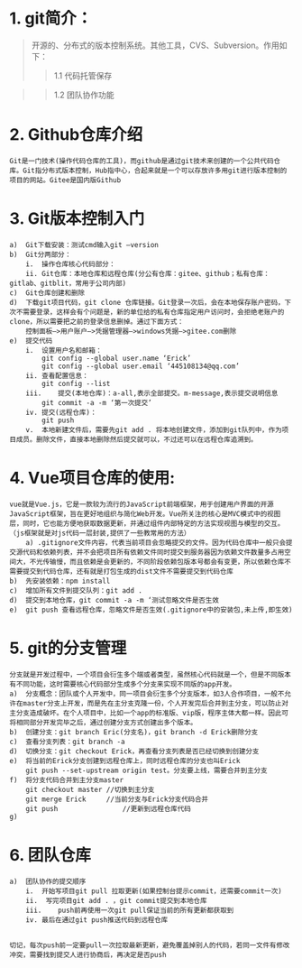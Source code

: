 # 1.	git简介：
>开源的、分布式的版本控制系统。其他工具，CVS、Subversion。作用如下：
>>1.1 代码托管保存

>>1.2 团队协作功能
# 2.	Github仓库介绍
	Git是一门技术(操作代码仓库的工具)，而github是通过git技术来创建的一个公共代码仓库。Git指分布式版本控制，Hub指中心，合起来就是一个可以存放许多用git进行版本控制的项目的网站。Gitee是国内版Github
# 3.	Git版本控制入门
	a)	Git下载安装：测试cmd输入git –version
	b)	Git分两部分：
		i.	操作仓库核心代码部分：
		ii.	Git仓库：本地仓库和远程仓库(分公有仓库：gitee、github；私有仓库：gitlab、gitblit，常用于公司内部)
	c)	Git仓库创建和删除
	d)	下载git项目代码，git clone 仓库链接。Git登录一次后，会在本地保存账户密码，下次不需要登录，这样会有个问题是，新的单位给的私有仓库指定用户访问时，会拒绝老账户的clone，所以需要把之前的登录信息删掉。通过下面方式：
		控制面板—>用户账户—>凭据管理器—>windows凭据—>gitee.com删除
	e)	提交代码
		i.	设置用户名和邮箱：
			git config --global user.name ‘Erick’
			git config --global user.email ‘445108134@qq.com’
		ii.	查看配置信息：
			git config --list
		iii.	提交(本地仓库)：a-all,表示全部提交。m-message,表示提交说明信息
			git commit -a -m ‘第一次提交’
		iv.	提交(远程仓库)：
			git push
		v.	本地新建文件后，需要先git add . 将本地创建文件，添加到git队列中，作为项目成员。删除文件，直接本地删除然后提交就可以，不过还可以在远程仓库追溯到。	
# 4.	Vue项目仓库的使用:
	vue就是Vue.js，它是一款较为流行的JavaScript前端框架，用于创建用户界面的开源JavaScript框架，旨在更好地组织与简化Web开发。Vue所关注的核心是MVC模式中的视图层，同时，它也能方便地获取数据更新，并通过组件内部特定的方法实现视图与模型的交互。（js框架就是对js代码一层封装,提供了一些教常用的方法）
		a) .gitignore文件内容，代表当前项目会忽略提交的文件。因为代码仓库中一般只会提交源代码和依赖列表，并不会把项目所有依赖文件同时提交到服务器因为依赖文件数量多占用空间大，不光传输慢，而且依赖是会更新的，不同阶段依赖包版本号都会有变更，所以依赖仓库不需要提交到代码仓库，还有就是打包生成的dist文件不需要提交到代码仓库
	b)	先安装依赖：npm install
	c)	增加所有文件到提交队列：git add .
	d)	提交到本地仓库，git commit -a -m ‘测试忽略文件是否生效
	e)	git push 查看远程仓库，忽略文件是否生效(.gitignore中的安装包,未上传,即生效)
# 5.	git的分支管理
	分支就是开发过程中，一个项目会衍生多个端或者类型，虽然核心代码就是一个，但是不同版本有不同功能，这时需要核心代码部分生成多个分支来实现不同版的app开发。
	a)	分支概念：团队或个人开发中，同一项目会衍生多个分支版本，如3人合作项目，一般不允许在master分支上开发，而是先在主分支克隆一份，个人开发完后合并到主分支，可以防止对主分支造成破坏。在个人项目中，比如一个app的标准版、vip版，程序主体大都一样。因此可将相同部分开发完毕之后，通过创建分支方式创建出多个版本。
	b)	创建分支：git branch Eric(分支名)，git branch -d Erick删除分支
	c)	查看分支列表：git branch -a
	d)	切换分支：git checkout Erick，再查看分支列表是否已经切换到创建分支
	e)	将当前的Erick分支创建到远程仓库上，同时远程仓库的分支也叫Erick
		git push --set-upstream origin test。分支要上线，需要合并到主分支
	f)	将分支代码合并到主分支master
		git checkout master	//切换到主分支
		git merge Erick		//当前分支与Erick分支代码合并
		git push				//更新到远程仓库代码
	g)	
# 6.	团队仓库
	a)	团队协作的提交顺序
		i.	开始写项目git pull 拉取更新(如果控制台提示commit，还需要commit一次)
		ii.	 写完项目git add . ，git commit提交到本地仓库
		iii.	push前再使用一次git pull保证当前的所有更新都获取到
		iv.	最后在通过git push推送代码到远程仓库


	切记，每次push前一定要pull一次拉取最新更新，避免覆盖掉别人的代码，若同一文件有修改冲突，需要找到提交人进行协商后，再决定是否push

